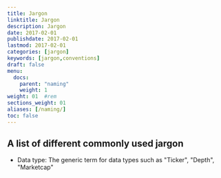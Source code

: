 ```yaml
---
title: Jargon
linktitle: Jargon
description: Jargon
date: 2017-02-01
publishdate: 2017-02-01
lastmod: 2017-02-01
categories: [jargon]
keywords: [jargon,conventions]
draft: false
menu:
  docs:
    parent: "naming"
    weight: 1
weight: 01	#rem
sections_weight: 01
aliases: [/naming/]
toc: false
---
```


## A list of different commonly used jargon
* Data type: The generic term for data types such as "Ticker", "Depth", "Marketcap"
